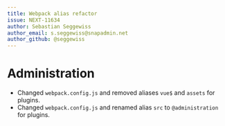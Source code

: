 ```yaml
---
title: Webpack alias refactor
issue: NEXT-11634
author: Sebastian Seggewiss
author_email: s.seggewiss@snapadmin.net
author_github: @seggewiss
---
```

# Administration
* Changed `webpack.config.js` and removed aliases `vue$` and `assets` for plugins.
* Changed `webpack.config.js` and renamed alias `src` to `@administration` for plugins.
